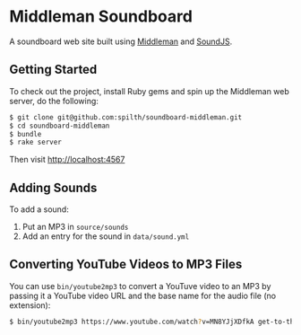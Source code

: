 # Middleman Soundboard

A soundboard web site built using [Middleman](https://middlemanapp.com) and [SoundJS](https://www.createjs.com/soundjs).

## Getting Started

To check out the project, install Ruby gems and spin up the Middleman web server, do the following:

```bash
$ git clone git@github.com:spilth/soundboard-middleman.git
$ cd soundboard-middleman
$ bundle
$ rake server
```

Then visit <http://localhost:4567>

## Adding Sounds

To add a sound:

1. Put an MP3 in `source/sounds`
2. Add an entry for the sound in `data/sound.yml`

## Converting YouTube Videos to MP3 Files

You can use `bin/youtube2mp3` to convert a YouTuve video to an MP3 by passing it a YouTube video URL and the base name for the audio file (no extension):

```bash
$ bin/youtube2mp3 https://www.youtube.com/watch?v=MN8YJjXDfkA get-to-the-choppa
```
